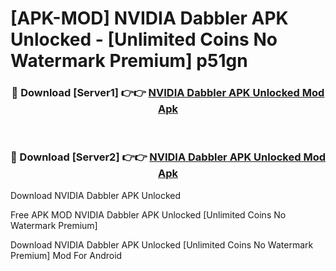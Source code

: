 # [APK-MOD] NVIDIA Dabbler APK Unlocked - [Unlimited Coins No Watermark Premium] p51gn



<div align="center">
<h3>🔴 Download [Server1] 👉👉 <a href="https://momento.my/?title=NVIDIA_Dabbler_APK_Unlocked">NVIDIA Dabbler APK Unlocked Mod Apk</a></h3><br>

<h3>🔴 Download [Server2] 👉👉 <a href="https://momento.my/?title=NVIDIA_Dabbler_APK_Unlocked">NVIDIA Dabbler APK Unlocked Mod Apk</a></h3>
</div>



Download NVIDIA Dabbler APK Unlocked 

Free APK MOD NVIDIA Dabbler APK Unlocked [Unlimited Coins No Watermark Premium]

Download NVIDIA Dabbler APK Unlocked [Unlimited Coins No Watermark Premium] Mod For Android
